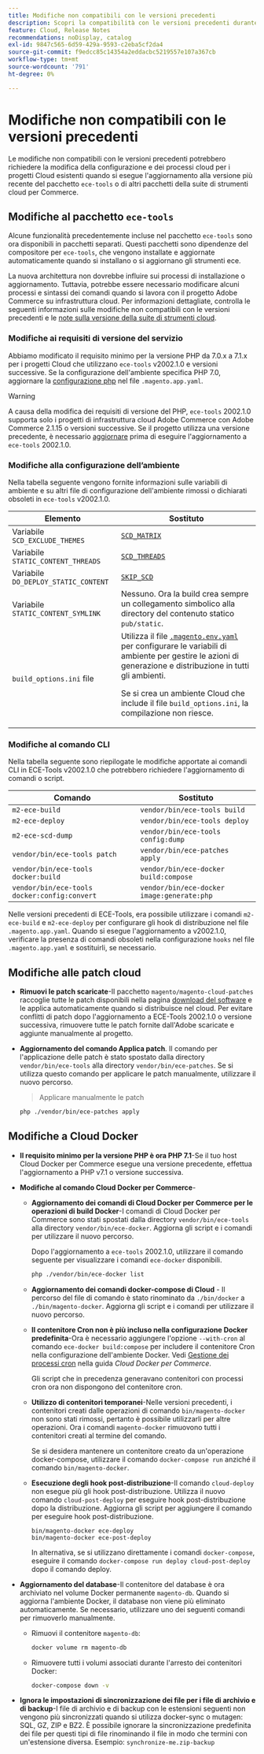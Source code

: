 ```yaml
---
title: Modifiche non compatibili con le versioni precedenti
description: Scopri la compatibilità con le versioni precedenti durante l’aggiornamento dei progetti Cloud esistenti.
feature: Cloud, Release Notes
recommendations: noDisplay, catalog
exl-id: 9847c565-6d59-429a-9593-c2eba5cf2da4
source-git-commit: f9edcc85c14354a2eddacbc5219557e107a367cb
workflow-type: tm+mt
source-wordcount: '791'
ht-degree: 0%

---
```


# Modifiche non compatibili con le versioni precedenti

Le modifiche non compatibili con le versioni precedenti potrebbero richiedere la modifica della configurazione e dei processi cloud per i progetti Cloud esistenti quando si esegue l&#39;aggiornamento alla versione più recente del pacchetto `ece-tools` o di altri pacchetti della suite di strumenti cloud per Commerce.

## Modifiche al pacchetto `ece-tools`

Alcune funzionalità precedentemente incluse nel pacchetto `ece-tools` sono ora disponibili in pacchetti separati. Questi pacchetti sono dipendenze del compositore per `ece-tools`, che vengono installate e aggiornate automaticamente quando si installano o si aggiornano gli strumenti ece.

La nuova architettura non dovrebbe influire sui processi di installazione o aggiornamento. Tuttavia, potrebbe essere necessario modificare alcuni processi e sintassi dei comandi quando si lavora con il progetto Adobe Commerce su infrastruttura cloud. Per informazioni dettagliate, controlla le seguenti informazioni sulle modifiche non compatibili con le versioni precedenti e le [note sulla versione della suite di strumenti cloud](cloud-tools-suite.md).

### Modifiche ai requisiti di versione del servizio

Abbiamo modificato il requisito minimo per la versione PHP da 7.0.x a 7.1.x per i progetti Cloud che utilizzano `ece-tools` v2002.1.0 e versioni successive. Se la configurazione dell&#39;ambiente specifica PHP 7.0, aggiornare la [configurazione php](../application/php-settings.md) nel file `.magento.app.yaml`.

>[!WARNING]
>
>A causa della modifica dei requisiti di versione del PHP, `ece-tools` 2002.1.0 supporta solo i progetti di infrastruttura cloud Adobe Commerce con Adobe Commerce 2.1.15 o versioni successive. Se il progetto utilizza una versione precedente, è necessario [aggiornare](../development/commerce-version.md) prima di eseguire l&#39;aggiornamento a `ece-tools` 2002.1.0.

### Modifiche alla configurazione dell’ambiente

Nella tabella seguente vengono fornite informazioni sulle variabili di ambiente e su altri file di configurazione dell&#39;ambiente rimossi o dichiarati obsoleti in `ece-tools` v2002.1.0.

| Elemento | Sostituto |
| -------- | ----------- |
| Variabile `SCD_EXCLUDE_THEMES` | [`SCD_MATRIX`](../environment/variables-build.md#scd_matrix) |
| Variabile `STATIC_CONTENT_THREADS` | [`SCD_THREADS`](../environment/variables-build.md#scd_threads) |
| Variabile `DO_DEPLOY_STATIC_CONTENT` | [`SKIP_SCD`](../environment/variables-build.md#skip_scd) |
| Variabile `STATIC_CONTENT_SYMLINK` | Nessuno. Ora la build crea sempre un collegamento simbolico alla directory del contenuto statico `pub/static`. |
| `build_options.ini` file | Utilizza il file [`.magento.env.yaml`](../application/configure-app-yaml.md) per configurare le variabili di ambiente per gestire le azioni di generazione e distribuzione in tutti gli ambienti.<p>Se si crea un ambiente Cloud che include il file `build_options.ini`, la compilazione non riesce. |

### Modifiche al comando CLI

Nella tabella seguente sono riepilogate le modifiche apportate ai comandi CLI in ECE-Tools v2002.1.0 che potrebbero richiedere l&#39;aggiornamento di comandi o script.

| Comando | Sostituto |
|-------- | ----------- |
| `m2-ece-build` | `vendor/bin/ece-tools build` |
| `m2-ece-deploy` | `vendor/bin/ece-tools deploy` |
| `m2-ece-scd-dump` | `vendor/bin/ece-tools config:dump` |
| `vendor/bin/ece-tools patch` | `vendor/bin/ece-patches apply` |
| `vendor/bin/ece-tools docker:build` | `vendor/bin/ece-docker build:compose` |
| `vendor/bin/ece-tools docker:config:convert` | `vendor/bin/ece-docker  image:generate:php` |

Nelle versioni precedenti di ECE-Tools, era possibile utilizzare i comandi `m2-ece-build` e `m2-ece-deploy` per configurare gli hook di distribuzione nel file `.magento.app.yaml`. Quando si esegue l&#39;aggiornamento a v2002.1.0, verificare la presenza di comandi obsoleti nella configurazione `hooks` nel file `.magento.app.yaml` e sostituirli, se necessario.

## Modifiche alle patch cloud

- **Rimuovi le patch scaricate**-Il pacchetto `magento/magento-cloud-patches` raccoglie tutte le patch disponibili nella pagina [download del software](https://experienceleague.adobe.com/docs/commerce-operations/installation-guide/prerequisites/commerce.html) e le applica automaticamente quando si distribuisce nel cloud. Per evitare conflitti di patch dopo l&#39;aggiornamento a ECE-Tools 2002.1.0 o versione successiva, rimuovere tutte le patch fornite dall&#39;Adobe scaricate e aggiunte manualmente al progetto.

- **Aggiornamento del comando Applica patch**. Il comando per l&#39;applicazione delle patch è stato spostato dalla directory `vendor/bin/ece-tools` alla directory `vendor/bin/ece-patches`. Se si utilizza questo comando per applicare le patch manualmente, utilizzare il nuovo percorso.

  > Applicare manualmente le patch

  ```bash
  php ./vendor/bin/ece-patches apply
  ```

## Modifiche a Cloud Docker

- **Il requisito minimo per la versione PHP è ora PHP 7.1**-Se il tuo host Cloud Docker per Commerce esegue una versione precedente, effettua l&#39;aggiornamento a PHP v7.1 o versione successiva.

- **Modifiche al comando Cloud Docker per Commerce**-

   - **Aggiornamento dei comandi di Cloud Docker per Commerce per le operazioni di build Docker**-I comandi di Cloud Docker per Commerce sono stati spostati dalla directory `vendor/bin/ece-tools` alla directory `vendor/bin/ece-docker`. Aggiorna gli script e i comandi per utilizzare il nuovo percorso.

     Dopo l&#39;aggiornamento a `ece-tools` 2002.1.0, utilizzare il comando seguente per visualizzare i comandi `ece-docker` disponibili.

     ```bash
     php ./vendor/bin/ece-docker list
     ```

   - **Aggiornamento dei comandi docker-compose di Cloud** - Il percorso del file di comando è stato rinominato da `./bin/docker` a `./bin/magento-docker`. Aggiorna gli script e i comandi per utilizzare il nuovo percorso.

   - **Il contenitore Cron non è più incluso nella configurazione Docker predefinita**-Ora è necessario aggiungere l&#39;opzione `--with-cron` al comando `ece-docker build:compose` per includere il contenitore Cron nella configurazione dell&#39;ambiente Docker. Vedi [Gestione dei processi cron](https://developer.adobe.com/commerce/cloud-tools/docker/configure/manage-cron-jobs/) nella guida _Cloud Docker per Commerce_.

     Gli script che in precedenza generavano contenitori con processi cron ora non dispongono del contenitore cron.

   - **Utilizzo di contenitori temporanei**-Nelle versioni precedenti, i contenitori creati dalle operazioni di comando `bin/magento-docker` non sono stati rimossi, pertanto è possibile utilizzarli per altre operazioni. Ora i comandi `magento-docker` rimuovono tutti i contenitori creati al termine del comando.

     Se si desidera mantenere un contenitore creato da un&#39;operazione docker-compose, utilizzare il comando `docker-compose run` anziché il comando `bin/magento-docker`.

   - **Esecuzione degli hook post-distribuzione**-Il comando `cloud-deploy` non esegue più gli hook post-distribuzione. Utilizza il nuovo comando `cloud-post-deploy` per eseguire hook post-distribuzione dopo la distribuzione. Aggiorna gli script per aggiungere il comando per eseguire hook post-distribuzione.

     ```shell
     bin/magento-docker ece-deploy
     bin/magento-docker ece-post-deploy
     ```

     In alternativa, se si utilizzano direttamente i comandi `docker-compose`, eseguire il comando `docker-compose run deploy cloud-post-deploy` dopo il comando deploy.

- **Aggiornamento del database**-Il contenitore del database è ora archiviato nel volume Docker permanente `magento-db`. Quando si aggiorna l&#39;ambiente Docker, il database non viene più eliminato automaticamente. Se necessario, utilizzare uno dei seguenti comandi per rimuoverlo manualmente.

   - Rimuovi il contenitore `magento-db`:

     ```bash
     docker volume rm magento-db
     ```

   - Rimuovere tutti i volumi associati durante l&#39;arresto dei contenitori Docker:

     ```bash
     docker-compose down -v
     ```

- **Ignora le impostazioni di sincronizzazione dei file per i file di archivio e di backup**-I file di archivio e di backup con le estensioni seguenti non vengono più sincronizzati quando si utilizza docker-sync o mutagen: SQL, GZ, ZIP e BZ2. È possibile ignorare la sincronizzazione predefinita dei file per questi tipi di file rinominando il file in modo che termini con un&#39;estensione diversa. Esempio: `synchronize-me.zip-backup`
